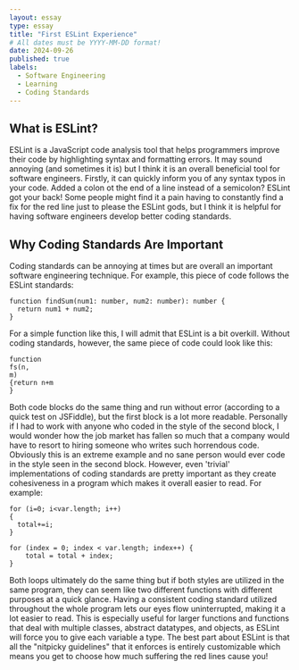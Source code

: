 ```yaml
---
layout: essay
type: essay
title: "First ESLint Experience"
# All dates must be YYYY-MM-DD format!
date: 2024-09-26
published: true
labels:
  - Software Engineering
  - Learning
  - Coding Standards
---
```


## What is ESLint?
ESLint is a JavaScript code analysis tool that helps programmers improve their code by highlighting syntax and formatting errors. It may sound annoying (and sometimes it is) but I think it is an overall beneficial tool for software engineers. Firstly, it can quickly inform you of any syntax typos in your code. Added a colon ot the end of a line instead of a semicolon? ESLint got your back! Some people might find it a pain having to constantly find a fix for the red line just to please the ESLint gods, but I think it is helpful for having software engineers develop better coding standards. 

## Why Coding Standards Are Important
Coding standards can be annoying at times but are overall an important software engineering technique. For example, this piece of code follows the ESLint standards:
```
function findSum(num1: number, num2: number): number {
  return num1 + num2;
}
```
For a simple function like this, I will admit that ESLint is a bit overkill. Without coding standards, however, the same piece of code could look like this:
```
function 
fs(n,
m)
{return n+m
}
```
Both code blocks do the same thing and run without error (according to a quick test on JSFiddle), but the first block is a lot more readable. Personally if I had to work with anyone who coded in the style of the second block, I would wonder how the job market has fallen so much that a company would have to resort to hiring someone who writes such horrendous code. Obviously this is an extreme example and no sane person would ever code in the style seen in the second block. However, even 'trivial' implementations of coding standards are pretty important as they create cohesiveness in a program which makes it overall easier to read. For example:
```
for (i=0; i<var.length; i++) 
{
  total+=i;
}

for (index = 0; index < var.length; index++) {
    total = total + index;
}
```
Both loops ultimately do the same thing but if both styles are utilized in the same program, they can seem like two different functions with different purposes at a quick glance. Having a consistent coding standard utilized throughout the whole program lets our eyes flow uninterrupted, making it a lot easier to read. This is especially useful for larger functions and functions that deal with multiple classes, abstract datatypes, and objects, as ESLint will force you to give each variable a type. The best part about ESLint is that all the "nitpicky guidelines" that it enforces is entirely customizable which means you get to choose how much suffering the red lines cause you! 
